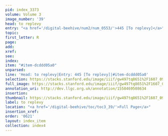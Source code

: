 ```yaml
---
pid: index_3373
volume: Volume 3
image_number: '39'
head: to replevy
entry: "<a href='/digital-beehive/num2/num_0553/'>445 [To replevy]</a>"
topic: 
first_letter: R
page: 
add: 
xref: 
see: 
index: 
item: "#item-dcddd05a0"
unparsed: 
line: 'Head: to replevy|Entry: 445 [To replevy]|#item-dcddd05a0'
selection: https://stacks.stanford.edu/image/iiif/gw497tq8651%2F1607_0982/811,2639,612,158/full/0/default.jpg
full_image: https://stacks.stanford.edu/image/iiif/gw497tq8651%2F1607_0982/full/full/0/default.jpg
annotation_uri: http://dev.llgc.org.uk/annotation/1558469508634
insertion: 
thumbnail: https://stacks.stanford.edu/image/iiif/gw497tq8651%2F1607_0982/811,2639,612,158/150,/0/default.jpg
label: to replevy
location: "<a href='/digital-beehive/toc/toc3_39/'>Full Page</a>"
insertion_xref: 
order: '0621'
layout: index_item
collection: index4
---
```

